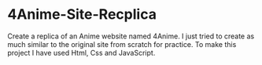 # 4Anime-Site-Recplica
Create a replica of an Anime website named 4Anime. I just tried to create as much similar to the original site from scratch for practice. To make this project I have used Html, Css and JavaScript.

